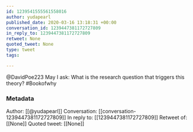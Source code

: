 ```yaml
---
id: 1239541555561558016
author: yudapearl
published_date: 2020-03-16 13:18:31 +00:00
conversation_id: 1239447381172727809
in_reply_to: 1239447381172727809
retweet: None
quoted_tweet: None
type: tweet
tags:

---
```


@DavidPoe223 May I ask: What is the research question that triggers this theory? #Bookofwhy

### Metadata

Author: [[@yudapearl]]
Conversation: [[conversation-1239447381172727809]]
In reply to: [[1239447381172727809]]
Retweet of: [[None]]
Quoted tweet: [[None]]
